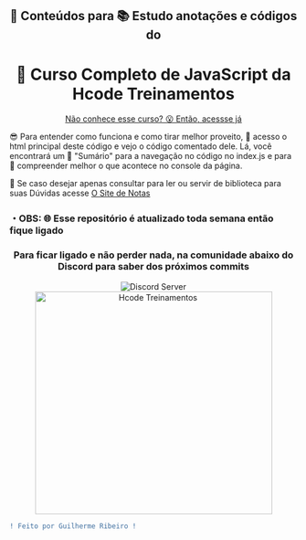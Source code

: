 <div align="center">
    <h2>📑 Conteúdos para 📚 Estudo anotações e códigos do</h2>
    <h1>🦔 Curso Completo de JavaScript da Hcode Treinamentos</h1>
    <p><u>Não conhece esse curso? 😮 Então, <a href="https://www.udemy.com/course/javascript-curso-completo/" alt="Acesse Já">acessse já</a></u></p>
</div>

😎 Para entender como funciona e como tirar melhor proveito, 📙 acesso o html principal deste código e vejo o código comentado dele. Lá, você encontrará um 🤯 "Sumário" para a navegação no código no index.js e para 🧐 compreender melhor o que acontece no console da página.

📖 Se caso desejar apenas consultar para ler ou servir de biblioteca para suas  Dúvidas acesse [O Site de Notas](https://notes-hcode-js.web.app)

### **・OBS: 🌐 Esse repositório é atualizado toda semana então fique ligado**

<div align="center">
    <h3><b>Para ficar ligado e não perder nada, na comunidade abaixo do Discord para saber dos próximos commits</b></h3>
    <img src="https://img.shields.io/discord/832967859889242112.svg?style=flat-square&logo=discord&label=Guilherme's%20Space&message=Guilherme%20Ribeiro%238639&color=62b4ef" alt="Discord Server" />
</div>
<div align="center">
    <img align="center" alt="Hcode Treinamentos" width="415px" height="390px" src="https://cdn.discordapp.com/attachments/785272306720047116/835889153957691392/hcodeIcon.png">
</div>

```diff
! Feito por Guilherme Ribeiro !
```

